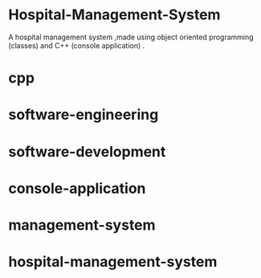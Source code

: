 # Hospital-Management-System
A hospital management system 
,made using object oriented programming (classes)
and C++ (console application) .
# cpp 
# software-engineering 
# software-development
# console-application 
# management-system
# hospital-management-system


